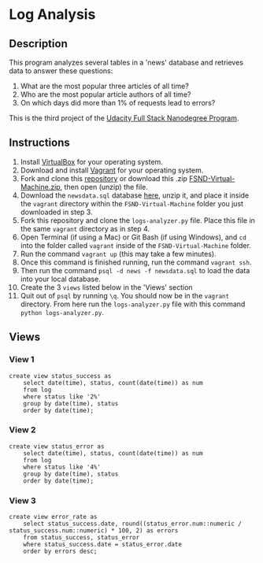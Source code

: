 # Log Analysis

## Description
This program analyzes several tables in a 'news' database and retrieves data to answer these questions:
1. What are the most popular three articles of all time?
2. Who are the most popular article authors of all time?
3. On which days did more than 1% of requests lead to errors?

This is the third project of the [Udacity Full Stack Nanodegree Program](https://www.udacity.com/course/full-stack-web-developer-nanodegree--nd004).

## Instructions
1. Install [VirtualBox](https://www.virtualbox.org/wiki/Download_Old_Builds_5_1) for your operating system.
2. Download and install [Vagrant](https://www.vagrantup.com/downloads.html) for your operating system.
3. Fork and clone this [repository](https://github.com/udacity/fullstack-nanodegree-vm) or download this .zip [FSND-Virtual-Machine.zip](https://d17h27t6h515a5.cloudfront.net/topher/2017/August/59822701_fsnd-virtual-machine/fsnd-virtual-machine.zip), then open (unzip) the file.
4. Download the `newsdata.sql` database [here](https://d17h27t6h515a5.cloudfront.net/topher/2016/August/57b5f748_newsdata/newsdata.zip), unzip it, and place it inside the `vagrant` directory within the `FSND-Virtual-Machine` folder you just downloaded in step 3.
5. Fork this repository and clone the `logs-analyzer.py` file. Place this file in the same `vagrant` directory as in step 4.
6. Open Terminal (if using a Mac) or Git Bash (if using Windows), and `cd` into the folder called `vagrant` inside of the `FSND-Virtual-Machine` folder.
7. Run the command `vagrant up` (this may take a few minutes).
8. Once this command is finished running, run the command `vagrant ssh`.
9. Then run the command `psql -d news -f newsdata.sql` to load the data into your local database.
10. Create the 3 `views` listed below in the 'Views' section
11. Quit out of `psql` by running `\q`. You should now be in the `vagrant` directory. From here run the `logs-analyzer.py` file with this command `python logs-analyzer.py`.

## Views

### View 1
```
create view status_success as
	select date(time), status, count(date(time)) as num
	from log
	where status like '2%'
	group by date(time), status
	order by date(time);
```

### View 2
```
create view status_error as
	select date(time), status, count(date(time)) as num
	from log
	where status like '4%'
	group by date(time), status
	order by date(time);
```

### View 3
```
create view error_rate as
	select status_success.date, round((status_error.num::numeric / status_success.num::numeric) * 100, 2) as errors
	from status_success, status_error
	where status_success.date = status_error.date
	order by errors desc;	
```
